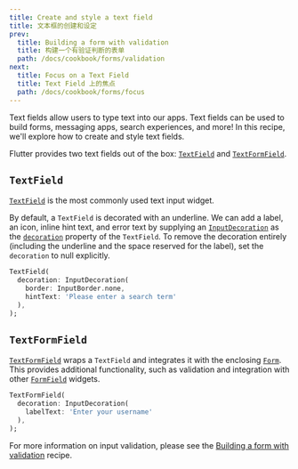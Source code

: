```yaml
---
title: Create and style a text field
title: 文本框的创建和设定
prev:
  title: Building a form with validation
  title: 构建一个有验证判断的表单
  path: /docs/cookbook/forms/validation
next:
  title: Focus on a Text Field
  title: Text Field 上的焦点
  path: /docs/cookbook/forms/focus
---
```


Text fields allow users to type text into our apps. Text fields can be used to
build forms, messaging apps, search experiences, and more! In this recipe,
we'll explore how to create and style text fields.

Flutter provides two text fields out of the box:
[`TextField`]({{site.api}}/flutter/material/TextField-class.html)
and [`TextFormField`]({{site.api}}/flutter/material/TextFormField-class.html).

## `TextField`

[`TextField`]({{site.api}}/flutter/material/TextField-class.html)
is the most commonly used text input widget.

By default, a `TextField` is decorated with an underline. We can add a label,
an icon, inline hint text, and error text by supplying an
[`InputDecoration`]({{site.api}}/flutter/material/InputDecoration-class.html)
as the [`decoration`]({{site.api}}/flutter/material/TextField/decoration.html)
property of the `TextField`. To remove the decoration entirely (including the
underline and the space reserved for the label), set the `decoration` to null
explicitly.

<!-- skip -->
```dart
TextField(
  decoration: InputDecoration(
    border: InputBorder.none,
    hintText: 'Please enter a search term'
  ),
);
```

## `TextFormField`

[`TextFormField`]({{site.api}}/flutter/material/TextFormField-class.html)
wraps a `TextField` and integrates it with the enclosing
[`Form`]({{site.api}}/flutter/widgets/Form-class.html). This provides
additional functionality, such as validation and integration with other
[`FormField`]({{site.api}}/flutter/widgets/FormField-class.html)
widgets.

<!-- skip -->
```dart
TextFormField(
  decoration: InputDecoration(
    labelText: 'Enter your username'
  ),
);
```

For more information on input validation, please see the
[Building a form with validation](/docs/cookbook/forms/validation/) recipe.
